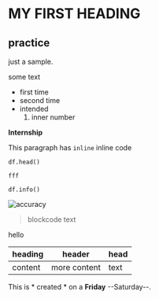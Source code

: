 # MY FIRST HEADING
## practice

just a sample.

some text

+ first time
+ second time
 + intended
    1. inner number
    
**Internship** 
    
This paragraph has `inline` inline code
```
df.head()

fff
```
```
df.info()
```
![accuracy](https://user-images.githubusercontent.com/67892708/87310399-8c8cc700-c53b-11ea-9a51-434fc98d67ea.png)


> blockcode text

hello

| heading | header | head |
| --- | --- | --- |
| content | more content | text |

This is * created * on a **Friday** --Saturday--.
